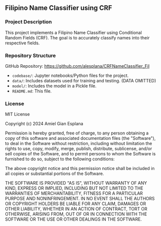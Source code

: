 Filipino Name Classifier using CRF
----------------------------------------------------------

### Project Description
This project implements a Filipino Name Classifier using Conditional Random Fields (CRF). The goal is to accurately classify names into their respective fields.

### Repository Structure

GitHub Repository: https://github.com/alesplana/CRFNameClassifier_Fil

- `codebase/`: Jupyter notebooks/Python files for the project.
- `data/`: Includes datasets used for training and testing. (DATA OMITTED)
- `model/`: Includes the model in a Pickle file.
- `README.md`: This file.


### License
MIT License

Copyright (c) 2024 Amiel Gian Esplana

Permission is hereby granted, free of charge, to any person obtaining a copy
of this software and associated documentation files (the "Software"), to deal
in the Software without restriction, including without limitation the rights
to use, copy, modify, merge, publish, distribute, sublicense, and/or sell
copies of the Software, and to permit persons to whom the Software is
furnished to do so, subject to the following conditions:

The above copyright notice and this permission notice shall be included in all
copies or substantial portions of the Software.

THE SOFTWARE IS PROVIDED "AS IS", WITHOUT WARRANTY OF ANY KIND, EXPRESS OR
IMPLIED, INCLUDING BUT NOT LIMITED TO THE WARRANTIES OF MERCHANTABILITY,
FITNESS FOR A PARTICULAR PURPOSE AND NONINFRINGEMENT. IN NO EVENT SHALL THE
AUTHORS OR COPYRIGHT HOLDERS BE LIABLE FOR ANY CLAIM, DAMAGES OR OTHER
LIABILITY, WHETHER IN AN ACTION OF CONTRACT, TORT OR OTHERWISE, ARISING FROM,
OUT OF OR IN CONNECTION WITH THE SOFTWARE OR THE USE OR OTHER DEALINGS IN THE
SOFTWARE.